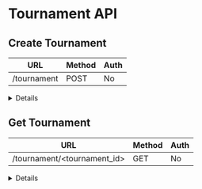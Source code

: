 # Tournament API

## Create Tournament

| URL         | Method | Auth |
|-------------|--------|------|
| /tournament | POST   | No   |

<details>

### Request

```json
{
    "title": "FNST",
    "subtitle": "Dublin LTC",
    "admin_password": "123",
    "user_password": "321"
}
```

### Success Response

**Code** : `201`

```json
{
    "id": "829a93c4-accd-426d-a574-7e1b60bb40ba",
    "title": "FNST",
    "subtitle": "Dublin LTC",
    "status": "ENTRY_OPEN | STARTED | COMPLETED",
    "format": {},
    "players": [],
    "pairings": [],
    "matches": [],
}
```

### Error Response

**Code** : `400`

```json
{
    "error_code": "INVALID_TITLE",
    "message": "The 'title' is empty"
}
```

</details>

## Get Tournament

| URL                         | Method | Auth |
|-----------------------------|--------|------|
| /tournament/<tournament_id> | GET   | No   |

<details>

### Request

| Header | Example      | Description             |
|--------|--------------|-------------------------|
| Cookie | session=1234 | Player or Admin Session |

### Success Response

**Code** : `200`

```json
{
    "id": "829a93c4-accd-426d-a574-7e1b60bb40ba",
    "title": "FNST",
    "subtitle": "Dublin LTC",
    "status": "ENTRY_OPEN | STARTED | COMPLETED",
    "format": {},
    "players": [],
    "pairings": [],
    "matches": [],
}
```

### Error Response

**Code** : `400`

```json
{
    "error_code": "INVALID_TITLE",
    "message": "The 'title' is empty"
}
```

**Code** : `404`

```json
{
    "error_code": "NOT_FOUND",
    "message": "The 'tournament' with ID <id> was not found"
}
```

</details>
